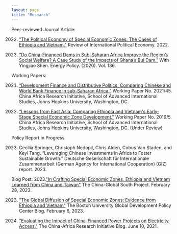 ```yaml
---
layout: page
title: "Research"
--- 
```


Peer-reviewed Journal Article:

2022. ["The Political Economy of Special Economic Zones: The Cases of Ethiopia and Vietnam."](https://www.tandfonline.com/doi/full/10.1080/09692290.2022.2152073) Review of International Political Economy. 2022.

2020. [“Do China-Financed Dams in Sub-Saharan Africa Improve the Region’s Social Welfare? A Case Study of the Impacts of Ghana’s Bui Dam.”](https://doi.org/10.1016/j.enpol.2019.111062) With Yingjiao Shen. Energy Policy. (2020). Vol. 136. 

Working Papers:

2021. [“Development Finance and Distributive Politics: Comparing Chinese and World Bank Finance in sub-Saharan Africa."](https://static1.squarespace.com/static/5652847de4b033f56d2bdc29/t/608c2ad5716fc637c6d5fa66/1619798742433/WP+45+%E2%80%93+Tang%2C+Keyi+%E2%80%93+Dev+Finance+Distributive+Pol+China+WB+Africa.pdf) Working Paper No. 2021/45. China Africa Research Initiative, School of Advanced International Studies, Johns Hopkins University, Washington, DC.

2019. [“Lessons from East Asia: Comparing Ethiopia and Vietnam's Early- Stage Special Economic Zone Development.”](https://static1.squarespace.com/static/5652847de4b033f56d2bdc29/t/5cdc2a848165f5c5cfd8ba68/1557932677135/WP-2019-05-Tang-Ethiopia-and-Vietnam-SEZ.pdf) Working Paper No. 2019/5. China Africa Research Initiative, School of Advanced International Studies, Johns Hopkins University, Washington, DC. (Under Review)

Policy Report in Progress:

2023. Cecilia Springer, Christoph Nedopil, Chris Alden, Cobus Van Staden, and Keyi Tang. “Leveraging Chinese Investments in Africa to Foster Sustainable Growth.” Deutsche Gesellschaft für Internationale Zusammenarbeit (German Agency for International Cooperation) (GIZ) report. 2023.

Blog Post:
2023.["In Crafting Special Economic Zones, Ethiopia and Vietnam Learned from China and Taiwan"](https://chinaglobalsouth.com/analysis/in-crafting-special-economic-zones-ethiopia-and-vietnam-learned-from-china-and-taiwan/) The China-Global South Project. February 28, 2023.

2023. ["The Global Diffusion of Special Economic Zones: Evidence from Ethiopia and Vietnam"](https://www.bu.edu/gdp/2023/02/06/the-global-diffusion-of-special-economic-zones-evidence-from-ethiopia-and-vietnam/) The Boston University Global Development Policy Center Blog. February 6, 2023.

2021. ["Evaluating the Impact of China-Financed Power Projects on Electricity Access."](http://www.chinaafricarealstory.com/2021/06/evaluating-impact-of-china-financed.html) The China-Africa Research Initiative Blog. June 10, 2021.
